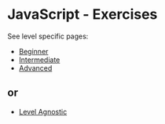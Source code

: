 # JavaScript - Exercises

See level specific pages:
- [Beginner](resources/beginner.md)
- [Intermediate](resources/intermediate.md)
- [Advanced](resources/advanced.md)

## or
- [Level Agnostic](resources/level-agnostic.md)
